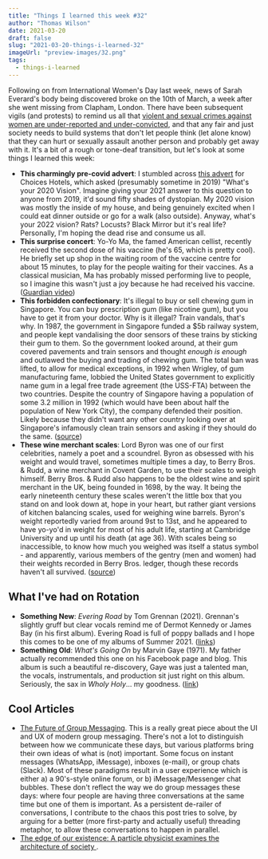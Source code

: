 ```yaml
---
title: "Things I learned this week #32"
author: "Thomas Wilson"
date: 2021-03-20
draft: false
slug: "2021-03-20-things-i-learned-32"
imageUrl: "preview-images/32.png"
tags:
  - things-i-learned
---
```


Following on from International Women's Day last week, news of Sarah Everard's body being discovered broke on the 10th of March, a week after she went missing from Clapham, London. There have been subsequent vigils (and protests) to remind us all that [violent and sexual crimes against women are under-reported and under-convicted](https://www.who.int/news/item/09-03-2021-devastatingly-pervasive-1-in-3-women-globally-experience-violence), and that any fair and just society needs to build systems that don't let people think (let alone know) that they can hurt or sexually assault another person and probably get away with it. It's a bit of a rough or tone-deaf transition, but let's look at some things I learned this week:

- **This charmingly pre-covid advert**: I stumbled across [this advert](https://preview.redd.it/7bip7x8yl5m61.jpg?width=960&crop=smart&auto=webp&s=861e8a1096d8b66130f925d70743c018b35e3afd) for Choices Hotels, which asked (presumably sometime in 2019) "What's your 2020 Vision". Imagine giving your 2021 answer to this question to anyone from 2019, it'd sound fifty shades of dystopian. My 2020 vision was mostly the inside of my house, and being genuinely excited when I could eat dinner outside or go for a walk (also outside). Anyway, what's your 2022 vision? Rats? Locusts? Black Mirror but it's real life? Personally, I'm hoping the dead rise and consume us all.
- **This surprise concert**: Yo-Yo Ma, the famed American cellist, recently received the second dose of his vaccine (he's 65, which is pretty cool). He briefly set up shop in the waiting room of the vaccine centre for about 15 minutes, to play for the people waiting for their vaccines. As a classical musician, Ma has probably missed performing live to people, so I imagine this wasn't just a joy because he had received his vaccine. ([Guardian video](https://www.youtube.com/watch?v=BWWzmha1_jE))
- **This forbidden confectionary**: It's illegal to buy or sell chewing gum in Singapore. You can buy prescription gum (like nicotine gum), but you have to get it from your doctor. Why is it illegal? Train vandals, that's why. In 1987, the government in Singapore funded a \$5b railway system, and people kept vandalising the door sensors of these trains by sticking their gum to them. So the government looked around, at their gum covered pavements and train sensors and thought _enough is enough_ and outlawed the buying and trading of chewing gum. The total ban was lifted, to allow for medical exceptions, in 1992 when Wrigley, of gum manufacturing fame, lobbied the United States government to explicitly name gum in a legal free trade agreement (the USS-FTA) between the two countries. Despite the country of Singapore having a population of some 3.2 million in 1992 (which would have been about half the population of New York City), the company defended their position. Likely because they didn't want any other country looking over at Singapore's infamously clean train sensors and asking if they should do the same. ([source](https://en.wikipedia.org/wiki/Chewing_gum_sales_ban_in_Singapore))
- **These wine merchant scales**: Lord Byron was one of our first celebrities, namely a poet and a scoundrel. Byron as obsessed with his weight and would travel, sometimes multiple times a day, to Berry Bros. & Rudd, a wine merchant in Covent Garden, to use their scales to weigh himself. Berry Bros. & Rudd also happens to be the oldest wine and spirit merchant in the UK, being founded in 1698, by the way. It being the early nineteenth century these scales weren't the little box that you stand on and look down at, hope in your heart, but rather giant versions of kitchen balancing scales, used for weighing wine barrels. Byron's weight reportedly varied from around 9st to 13st, and he appeared to have yo-yo'd in weight for most of his adult life, starting at Cambridge University and up until his death (at age 36). With scales being so inaccessible, to know how much you weighed was itself a status symbol - and apparently, various members of the gentry (men and women) had their weights recorded in Berry Bros. ledger, though these records haven't all survived. ([source](https://hekint.org/2018/10/05/lord-byron-and-his-strange-relationship-with-food/))

## What I've had on Rotation

- **Something New**: _Evering Road_ by Tom Grennan (2021). Grennan's slightly gruff but clear vocals remind me of Dermot Kennedy or James Bay (in his first album). Evering Road is full of poppy ballads and I hope this comes to be one of my albums of Summer 2021. ([links](https://songwhip.com/tom-grennan/evering-road))
- **Something Old**: _What's Going On_ by Marvin Gaye (1971). My father actually recommended this one on his Facebook page and blog. This album is such a beautiful re-discovery, Gaye was just a talented man, the vocals, instrumentals, and production sit just right on this album. Seriously, the sax in _Wholy Holy_... my goodness. ([link](https://songwhip.com/marvin-gaye/whatsgoingon))

## Cool Articles

- [The Future of Group Messaging](https://thejarren.com/group-messaging/). This is a really great piece about the UI and UX of modern group messaging. There's not a lot to distinguish between how we communicate these days, but various platforms bring their own ideas of what is (not) important. Some focus on instant messages (WhatsApp, iMessage), inboxes (e-mail), or group chats (Slack). Most of these paradigms result in a user experience which is either a) a 90's-style online forum, or b) iMessage/Messenger chat bubbles. These don't reflect the way we do group messages these days: where four people are having three conversations at the same time but one of them is important. As a persistent de-railer of conversations, I contribute to the chaos this post tries to solve, by arguing for a better (more first-party and actually useful) threading metaphor, to allow these conversations to happen in parallel.
- [The edge of our existence: A particle physicist examines the architecture of society ](https://thebulletin.org/premium/2020-12/the-edge-of-our-existence-a-particle-physicist-examines-the-architecture-of-society).
